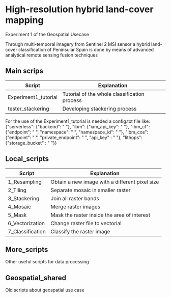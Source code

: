 # High-resolution hybrid land-cover mapping #
Experiment 1 of the Geospatial Usecase

Through multi-temporal imagery from Sentinel 2 MSI sensor a hybrid land-cover classification of Peninsular Spain is done by means
of advanced analytical remote sensing fusion techniques

## Main scrips

Script  | Explanation
------------- | -------------
Experiment1_tutorial| Tutorial of the whole classification process
tester_stackering | Developing stackering process 

For the use of the Experiment1_tutorial is needed a config.txt file like:
{"serverless": {"backend": " "},
          "ibm":  {"iam_api_key": " "},
          "ibm_cf":  {"endpoint": " ",
                      "namespace": " ",
                      "namespace_id": " "},
          "ibm_cos": {"endpoint": " ",
                      "private_endpoint": " ",
                      "api_key" : " "},
          "lithops": {"storage_bucket" : " "}}

## Local_scripts

Script  | Explanation
------------- | -------------
1_Resampling  | Obtain a new image with a different pixel size
2_Tiling  | Separate mosaic in smaller raster
3_Stackering  | Join all raster bands
4_Mosaic  | Merge raster images
5_Mask  | Mask the raster inside the area of interest
6_Vectorization  | Change raster file to vectorial
7_Classification  | Classify the raster image  

## More_scripts

Other useful scripts for data processing

## Geospatial_shared

Old scripts about geospatial use case